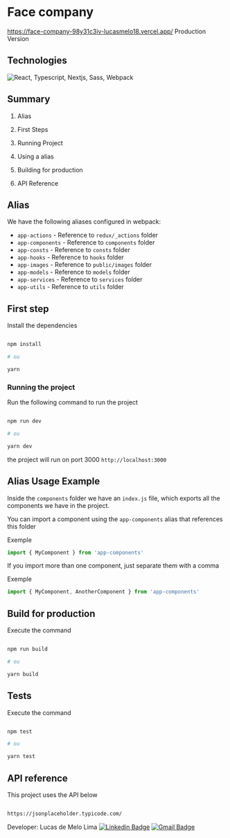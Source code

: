 # Face company

https://face-company-98y31c3iv-lucasmelo18.vercel.app/
Production Version

## Technologies

<img  src="https://i.imgur.com/xGSdpWC.png"  title="React, Typescript, Nextjs, Sass, Webpack"  >

## Summary

1.  Alias

1.  First Steps

1.  Running Project

1.  Using a alias

1.  Building for production

1.  API Reference


## Alias

We have the following aliases configured in webpack:

- `app-actions` - Reference to `redux/_actions` folder
- `app-components` - Reference to `components` folder
- `app-consts` - Reference to `consts` folder
- `app-hooks` - Reference to `hooks` folder
- `app-images` - Reference to `public/images` folder
- `app-models` - Reference to `models` folder
- `app-services` - Reference to `services` folder
- `app-utils` - Reference to `utils` folder

## First step

Install the dependencies

```bash

npm install

# ou

yarn

```

### Running the project

Run the following command to run the project

```bash

npm run dev

# ou

yarn dev

```

the project will run on port 3000
`http://localhost:3000`


## Alias ​​Usage Example

Inside the `components` folder we have an `index.js` file, which exports all the components we have in the project.

You can import a component using the `app-components` alias that references this folder

Exemple

```js
import { MyComponent } from 'app-components'
```

If you import more than one component, just separate them with a comma

Exemple

```js
import { MyComponent, AnotherComponent } from 'app-components'
```

## Build for production

Execute the command

```bash

npm run build

# ou

yarn build

```

## Tests

Execute the command

```bash

npm test

# ou

yarn test

```

## API reference


This project uses the API below

```bash

https://jsonplaceholder.typicode.com/

```

Developer: Lucas de Melo Lima
[![Linkedin Badge](https://img.shields.io/badge/-LinkedIn-blue?style=flat-square&logo=Linkedin&logoColor=white&link=https://www.linkedin.com/in/lucasmelo18//)](https://www.linkedin.com/in/lucasmelo18/)
[![Gmail Badge](https://img.shields.io/badge/-Gmail-c14438?style=flat-square&logo=Gmail&logoColor=white&link=mailto:luucasmell@gmail.com)](mailto:luucasmell@gmail.com)